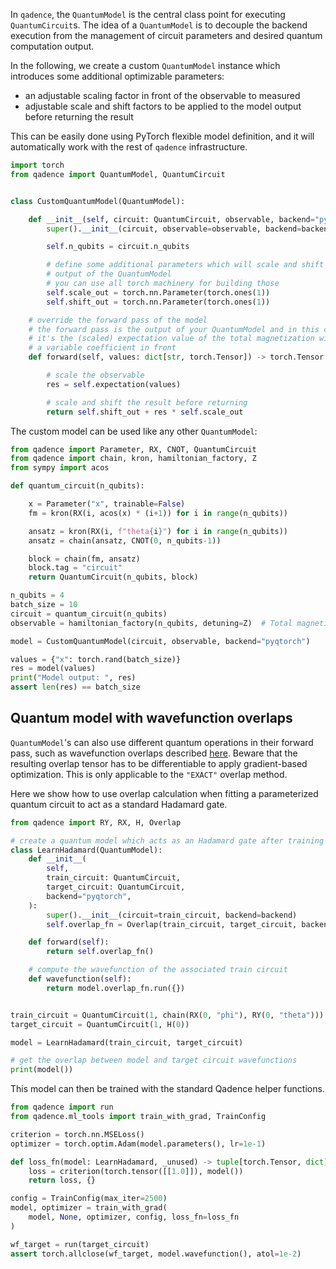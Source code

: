 In `qadence`, the `QuantumModel` is the central class point for executing
`QuantumCircuit`s.  The idea of a `QuantumModel` is to decouple the backend
execution from the management of circuit parameters and desired quantum
computation output.

In the following, we create a custom `QuantumModel` instance which introduces
some additional optimizable parameters:
*  an adjustable scaling factor in front of the observable to measured
*  adjustable scale and shift factors to be applied to the model output before returning the result

This can be easily done using PyTorch flexible model definition, and it will
automatically work with the rest of `qadence` infrastructure.


```python exec="on" source="material-block" session="custom-model"
import torch
from qadence import QuantumModel, QuantumCircuit


class CustomQuantumModel(QuantumModel):

    def __init__(self, circuit: QuantumCircuit, observable, backend="pyqtorch", diff_mode="ad"):
        super().__init__(circuit, observable=observable, backend=backend, diff_mode=diff_mode)

        self.n_qubits = circuit.n_qubits

        # define some additional parameters which will scale and shift (variationally) the
        # output of the QuantumModel
        # you can use all torch machinery for building those
        self.scale_out = torch.nn.Parameter(torch.ones(1))
        self.shift_out = torch.nn.Parameter(torch.ones(1))

    # override the forward pass of the model
    # the forward pass is the output of your QuantumModel and in this case
    # it's the (scaled) expectation value of the total magnetization with
    # a variable coefficient in front
    def forward(self, values: dict[str, torch.Tensor]) -> torch.Tensor:

        # scale the observable
        res = self.expectation(values)

        # scale and shift the result before returning
        return self.shift_out + res * self.scale_out
```

The custom model can be used like any other `QuantumModel`:
```python exec="on" source="material-block" result="json" session="custom-model"
from qadence import Parameter, RX, CNOT, QuantumCircuit
from qadence import chain, kron, hamiltonian_factory, Z
from sympy import acos

def quantum_circuit(n_qubits):

    x = Parameter("x", trainable=False)
    fm = kron(RX(i, acos(x) * (i+1)) for i in range(n_qubits))

    ansatz = kron(RX(i, f"theta{i}") for i in range(n_qubits))
    ansatz = chain(ansatz, CNOT(0, n_qubits-1))

    block = chain(fm, ansatz)
    block.tag = "circuit"
    return QuantumCircuit(n_qubits, block)

n_qubits = 4
batch_size = 10
circuit = quantum_circuit(n_qubits)
observable = hamiltonian_factory(n_qubits, detuning=Z)  # Total magnetization

model = CustomQuantumModel(circuit, observable, backend="pyqtorch")

values = {"x": torch.rand(batch_size)}
res = model(values)
print("Model output: ", res)
assert len(res) == batch_size
```


## Quantum model with wavefunction overlaps

`QuantumModel`'s can also use different quantum operations in their forward
pass, such as wavefunction overlaps described [here](../../content/overlap.md). Beware that the resulting overlap tensor
has to be differentiable to apply gradient-based optimization. This is only applicable to the `"EXACT"` overlap method.

Here we show how to use overlap calculation when fitting a parameterized quantum circuit to act as a standard Hadamard gate.

```python exec="on" source="material-block" result="json" session="custom-model"
from qadence import RY, RX, H, Overlap

# create a quantum model which acts as an Hadamard gate after training
class LearnHadamard(QuantumModel):
    def __init__(
        self,
        train_circuit: QuantumCircuit,
        target_circuit: QuantumCircuit,
        backend="pyqtorch",
    ):
        super().__init__(circuit=train_circuit, backend=backend)
        self.overlap_fn = Overlap(train_circuit, target_circuit, backend=backend, method="exact", diff_mode='ad')

    def forward(self):
        return self.overlap_fn()

    # compute the wavefunction of the associated train circuit
    def wavefunction(self):
        return model.overlap_fn.run({})


train_circuit = QuantumCircuit(1, chain(RX(0, "phi"), RY(0, "theta")))
target_circuit = QuantumCircuit(1, H(0))

model = LearnHadamard(train_circuit, target_circuit)

# get the overlap between model and target circuit wavefunctions
print(model())
```

This model can then be trained with the standard Qadence helper functions.

```python exec="on" source="material-block" result="json" session="custom-model"
from qadence import run
from qadence.ml_tools import train_with_grad, TrainConfig

criterion = torch.nn.MSELoss()
optimizer = torch.optim.Adam(model.parameters(), lr=1e-1)

def loss_fn(model: LearnHadamard, _unused) -> tuple[torch.Tensor, dict]:
    loss = criterion(torch.tensor([[1.0]]), model())
    return loss, {}

config = TrainConfig(max_iter=2500)
model, optimizer = train_with_grad(
    model, None, optimizer, config, loss_fn=loss_fn
)

wf_target = run(target_circuit)
assert torch.allclose(wf_target, model.wavefunction(), atol=1e-2)
```
